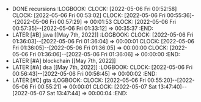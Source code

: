 - DONE recursions
  :LOGBOOK:
  CLOCK: [2022-05-06 Fri 00:52:58]
  CLOCK: [2022-05-06 Fri 00:53:02]
  CLOCK: [2022-05-06 Fri 00:55:36]--[2022-05-06 Fri 00:57:29] =>  00:01:53
  CLOCK: [2022-05-06 Fri 00:57:35]--[2022-05-06 Fri 01:33:12] =>  00:35:37
  :END:
- LATER [#B] java [[May 7th, 2022]]
  :LOGBOOK:
  CLOCK: [2022-05-06 Fri 01:36:03]--[2022-05-06 Fri 01:36:04] =>  00:00:01
  CLOCK: [2022-05-06 Fri 01:36:05]--[2022-05-06 Fri 01:36:05] =>  00:00:00
  CLOCK: [2022-05-06 Fri 01:36:06]--[2022-05-06 Fri 01:36:06] =>  00:00:00
  :END:
- LATER [#A] blockchain [[May 7th, 2022]]
- LATER [#A] dsa [[May 7th, 2022]]
  :LOGBOOK:
  CLOCK: [2022-05-06 Fri 00:56:43]--[2022-05-06 Fri 00:56:45] =>  00:00:02
  :END:
- LATER [#C] gta
  :LOGBOOK:
  CLOCK: [2022-05-06 Fri 00:55:20]--[2022-05-06 Fri 00:55:21] =>  00:00:01
  CLOCK: [2022-05-07 Sat 13:47:40]--[2022-05-07 Sat 13:47:44] =>  00:00:04
  :END: